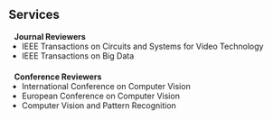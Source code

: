 ## Services
<!-- 
<h4 style="margin:0 10px 0;">Conference Reviewers</h4>

<ul style="margin:0 0 5px;">
  <li><a href="http://cvpr2023.thecvf.com/"><autocolor>IEEE/CVF Conference on Computer Vision and Pattern Recognition (CVPR) 2021-2023</autocolor></a></li>
  <li><a href="http://iccv2021.thecvf.com/"><autocolor>IEEE/CVF International Conference on Computer Vision (ICCV) 2021</autocolor></a></li>
  <li><a href="https://eccv2022.ecva.net/"><autocolor>European Conference on Computer Vision (ECCV) 2022</autocolor></a></li>
</ul> -->

<h4 style="margin:0 10px 0;">Journal Reviewers</h4>

<ul style="margin:0 0 20px;">
  <li> IEEE Transactions on Circuits and Systems for Video Technology</li>
  <li> IEEE Transactions on Big Data</li>
</ul>
<h4 style="margin:0 10px 0;">Conference Reviewers</h4>

<ul style="margin:0 0 20px;">
  <li> International Conference on Computer Vision </li>
  <li> European Conference on Computer Vision </li>
  <li> Computer Vision and Pattern Recognition </li>
</ul>
